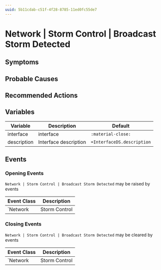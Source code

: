```yaml
---
uuid: 5b11cdab-c51f-4f28-8785-11ed0fc55de7
---
```

# Network | Storm Control | Broadcast Storm Detected

## Symptoms

## Probable Causes

## Recommended Actions

## Variables

Variable | Description | Default
--- | --- | ---
interface | interface | `:material-close:`
description | Interface description | `=InterfaceDS.description`

## Events

### Opening Events
`Network | Storm Control | Broadcast Storm Detected` may be raised by events

Event Class | Description
--- | ---
`Network | Storm Control | Broadcast Storm Detected` | dispose

### Closing Events
`Network | Storm Control | Broadcast Storm Detected` may be cleared by events

Event Class | Description
--- | ---
`Network | Storm Control | Broadcast Storm Cleared` | dispose
